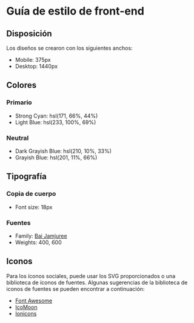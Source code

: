 # Guía de estilo de front-end

## Disposición

Los diseños se crearon con los siguientes anchos:

- Mobile: 375px
- Desktop: 1440px

## Colores

### Primario

- Strong Cyan: hsl(171, 66%, 44%)
- Light Blue: hsl(233, 100%, 69%)

### Neutral

- Dark Grayish Blue: hsl(210, 10%, 33%)
- Grayish Blue: hsl(201, 11%, 66%)

## Tipografía

### Copia de cuerpo

- Font size: 18px

### Fuentes

- Family: [Bai Jamjuree](https://fonts.google.com/specimen/Bai+Jamjuree)
- Weights: 400, 600

## Iconos

Para los íconos sociales, puede usar los SVG proporcionados o una biblioteca de íconos de fuentes. Algunas sugerencias de la biblioteca de iconos de fuentes se pueden encontrar a continuación:

- [Font Awesome](https://fontawesome.com)
- [IcoMoon](https://icomoon.io)
- [Ionicons](https://ionicons.com)